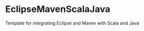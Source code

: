 EclipseMavenScalaJava
=====================

Template for integrating Eclipse and Maven with Scala and Java
